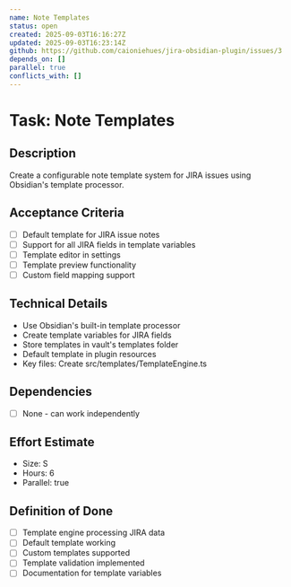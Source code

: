 ```yaml
---
name: Note Templates
status: open
created: 2025-09-03T16:16:27Z
updated: 2025-09-03T16:23:14Z
github: https://github.com/caioniehues/jira-obsidian-plugin/issues/3
depends_on: []
parallel: true
conflicts_with: []
---
```


# Task: Note Templates

## Description
Create a configurable note template system for JIRA issues using Obsidian's template processor.

## Acceptance Criteria
- [ ] Default template for JIRA issue notes
- [ ] Support for all JIRA fields in template variables
- [ ] Template editor in settings
- [ ] Template preview functionality
- [ ] Custom field mapping support

## Technical Details
- Use Obsidian's built-in template processor
- Create template variables for JIRA fields
- Store templates in vault's templates folder
- Default template in plugin resources
- Key files: Create src/templates/TemplateEngine.ts

## Dependencies
- [ ] None - can work independently

## Effort Estimate
- Size: S
- Hours: 6
- Parallel: true

## Definition of Done
- [ ] Template engine processing JIRA data
- [ ] Default template working
- [ ] Custom templates supported
- [ ] Template validation implemented
- [ ] Documentation for template variables
